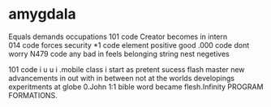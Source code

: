 # amygdala
Equals demands occupations
101 code Creator becomes in intern  
 014 code forces security 
  *1 code element positive good
   .000 code dont worry
                              N479 code any bad in feels belonging string nest negetives

101 code i u u i .mobile class i start as pretent sucess flash master new advancements in out with in between not at the worlds developings experitments at globe 0.John 1:1 bible word became flesh.Infinity PROGRAM FORMATIONS.


       
